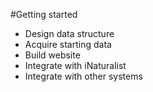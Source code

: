 #Getting started
- Design data structure
- Acquire starting data
- Build website
- Integrate with iNaturalist
- Integrate with other systems